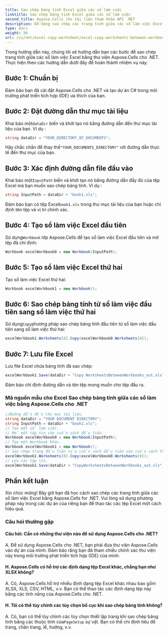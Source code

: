 ```yaml
---
title: Sao chép bảng tính Excel giữa các sổ làm việc
linktitle: Sao chép bảng tính Excel giữa các sổ làm việc
second_title: Aspose.Cells cho tài liệu tham khảo API .NET
description: Dễ dàng sao chép các trang tính giữa các sổ làm việc Excel bằng Aspose.Cells for .NET.
type: docs
weight: 30
url: /vi/net/excel-copy-worksheet/excel-copy-worksheets-between-workbooks/
---
```

Trong hướng dẫn này, chúng tôi sẽ hướng dẫn bạn các bước để sao chép trang tính giữa các sổ làm việc Excel bằng thư viện Aspose.Cells cho .NET. Thực hiện theo các hướng dẫn dưới đây để hoàn thành nhiệm vụ này.

## Bước 1: Chuẩn bị

Đảm bảo bạn đã cài đặt Aspose.Cells cho .NET và tạo dự án C# trong môi trường phát triển tích hợp (IDE) ưa thích của bạn.

## Bước 2: Đặt đường dẫn thư mục tài liệu

 Khai báo một`dataDir` biến và khởi tạo nó bằng đường dẫn đến thư mục tài liệu của bạn. Ví dụ :

```csharp
string dataDir = "YOUR_DIRECTORY_OF_DOCUMENTS";
```

 Hãy chắc chắn để thay thế`"YOUR_DOCUMENTS_DIRECTORY"` với đường dẫn thực tế đến thư mục của bạn.

## Bước 3: Xác định đường dẫn file đầu vào

 Khai báo một`InputPath` biến và khởi tạo nó bằng đường dẫn đầy đủ của tệp Excel mà bạn muốn sao chép bảng tính. Ví dụ :

```csharp
string InputPath = dataDir + "book1.xls";
```

 Đảm bảo bạn có tệp Excel`book1.xls` trong thư mục tài liệu của bạn hoặc chỉ định tên tệp và vị trí chính xác.

## Bước 4: Tạo sổ làm việc Excel đầu tiên

 Sử dụng`Workbook` lớp Aspose.Cells để tạo sổ làm việc Excel đầu tiên và mở tệp đã chỉ định:

```csharp
Workbook excelWorkbook0 = new Workbook(InputPath);
```

## Bước 5: Tạo sổ làm việc Excel thứ hai

Tạo sổ làm việc Excel thứ hai:

```csharp
Workbook excelWorkbook1 = new Workbook();
```

## Bước 6: Sao chép bảng tính từ sổ làm việc đầu tiên sang sổ làm việc thứ hai

 Sử dụng`Copy`phương pháp sao chép bảng tính đầu tiên từ sổ làm việc đầu tiên sang sổ làm việc thứ hai:

```csharp
excelWorkbook1.Worksheets[0].Copy(excelWorkbook0.Worksheets[0]);
```

## Bước 7: Lưu file Excel

Lưu file Excel chứa bảng tính đã sao chép:

```csharp
excelWorkbook1.Save(dataDir + "Copy WorksheetsBetweenWorkbooks_out.xls");
```

Đảm bảo chỉ định đường dẫn và tên tệp mong muốn cho tệp đầu ra.

### Mã nguồn mẫu cho Excel Sao chép bảng tính giữa các sổ làm việc bằng Aspose.Cells cho .NET 
```csharp
//Đường dẫn đến thư mục tài liệu.
string dataDir = "YOUR DOCUMENT DIRECTORY";
string InputPath = dataDir + "book1.xls";
// Tạo một sổ làm việc.
// Mở một tập tin vào cuốn sách đầu tiên.
Workbook excelWorkbook0 = new Workbook(InputPath);
// Tạo một Workbook khác.
Workbook excelWorkbook1 = new Workbook();
// Sao chép trang đầu tiên của cuốn sách đầu tiên vào cuốn sách thứ hai.
excelWorkbook1.Worksheets[0].Copy(excelWorkbook0.Worksheets[0]);
// Lưu các tập tin.
excelWorkbook1.Save(dataDir + "CopyWorksheetsBetweenWorkbooks_out.xls");
```

## Phần kết luận

Xin chúc mừng! Bây giờ bạn đã học cách sao chép các trang tính giữa các sổ làm việc Excel bằng Aspose.Cells for .NET. Vui lòng sử dụng phương pháp này trong các dự án của riêng bạn để thao tác các tệp Excel một cách hiệu quả.

### Câu hỏi thường gặp

#### Câu hỏi: Cần có những thư viện nào để sử dụng Aspose.Cells cho .NET?

A. Để sử dụng Aspose.Cells cho .NET, bạn phải đưa thư viện Aspose.Cells vào dự án của mình. Đảm bảo rằng bạn đã tham chiếu chính xác thư viện này trong môi trường phát triển tích hợp (IDE) của mình.

#### H. Aspose.Cells có hỗ trợ các định dạng tệp Excel khác, chẳng hạn như XLSX không?

A. Có, Aspose.Cells hỗ trợ nhiều định dạng tệp Excel khác nhau bao gồm XLSX, XLS, CSV, HTML, v.v. Bạn có thể thao tác các định dạng tệp này bằng các tính năng của Aspose.Cells cho .NET.

#### H. Tôi có thể tùy chỉnh các tùy chọn bố cục khi sao chép bảng tính không?

A.  Có, bạn có thể tùy chỉnh các tùy chọn thiết lập trang khi sao chép bảng tính bằng các thuộc tính của`PageSetup` sự vật. Bạn có thể chỉ định tiêu đề trang, chân trang, lề, hướng, v.v.